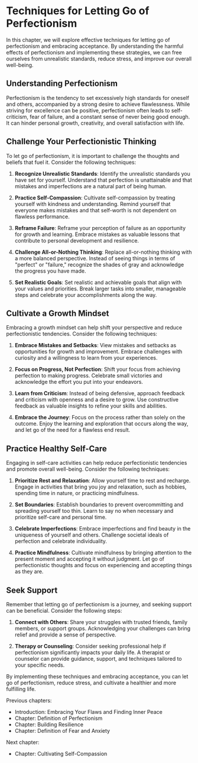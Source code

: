 Techniques for Letting Go of Perfectionism
===================================================

In this chapter, we will explore effective techniques for letting go of perfectionism and embracing acceptance. By understanding the harmful effects of perfectionism and implementing these strategies, we can free ourselves from unrealistic standards, reduce stress, and improve our overall well-being.

Understanding Perfectionism
---------------------------

Perfectionism is the tendency to set excessively high standards for oneself and others, accompanied by a strong desire to achieve flawlessness. While striving for excellence can be positive, perfectionism often leads to self-criticism, fear of failure, and a constant sense of never being good enough. It can hinder personal growth, creativity, and overall satisfaction with life.

Challenge Your Perfectionistic Thinking
---------------------------------------

To let go of perfectionism, it is important to challenge the thoughts and beliefs that fuel it. Consider the following techniques:

1. **Recognize Unrealistic Standards**: Identify the unrealistic standards you have set for yourself. Understand that perfection is unattainable and that mistakes and imperfections are a natural part of being human.

2. **Practice Self-Compassion**: Cultivate self-compassion by treating yourself with kindness and understanding. Remind yourself that everyone makes mistakes and that self-worth is not dependent on flawless performance.

3. **Reframe Failure**: Reframe your perception of failure as an opportunity for growth and learning. Embrace mistakes as valuable lessons that contribute to personal development and resilience.

4. **Challenge All-or-Nothing Thinking**: Replace all-or-nothing thinking with a more balanced perspective. Instead of seeing things in terms of "perfect" or "failure," recognize the shades of gray and acknowledge the progress you have made.

5. **Set Realistic Goals**: Set realistic and achievable goals that align with your values and priorities. Break larger tasks into smaller, manageable steps and celebrate your accomplishments along the way.

Cultivate a Growth Mindset
--------------------------

Embracing a growth mindset can help shift your perspective and reduce perfectionistic tendencies. Consider the following techniques:

1. **Embrace Mistakes and Setbacks**: View mistakes and setbacks as opportunities for growth and improvement. Embrace challenges with curiosity and a willingness to learn from your experiences.

2. **Focus on Progress, Not Perfection**: Shift your focus from achieving perfection to making progress. Celebrate small victories and acknowledge the effort you put into your endeavors.

3. **Learn from Criticism**: Instead of being defensive, approach feedback and criticism with openness and a desire to grow. Use constructive feedback as valuable insights to refine your skills and abilities.

4. **Embrace the Journey**: Focus on the process rather than solely on the outcome. Enjoy the learning and exploration that occurs along the way, and let go of the need for a flawless end result.

Practice Healthy Self-Care
--------------------------

Engaging in self-care activities can help reduce perfectionistic tendencies and promote overall well-being. Consider the following techniques:

1. **Prioritize Rest and Relaxation**: Allow yourself time to rest and recharge. Engage in activities that bring you joy and relaxation, such as hobbies, spending time in nature, or practicing mindfulness.

2. **Set Boundaries**: Establish boundaries to prevent overcommitting and spreading yourself too thin. Learn to say no when necessary and prioritize self-care and personal time.

3. **Celebrate Imperfections**: Embrace imperfections and find beauty in the uniqueness of yourself and others. Challenge societal ideals of perfection and celebrate individuality.

4. **Practice Mindfulness**: Cultivate mindfulness by bringing attention to the present moment and accepting it without judgment. Let go of perfectionistic thoughts and focus on experiencing and accepting things as they are.

Seek Support
------------

Remember that letting go of perfectionism is a journey, and seeking support can be beneficial. Consider the following steps:

1. **Connect with Others**: Share your struggles with trusted friends, family members, or support groups. Acknowledging your challenges can bring relief and provide a sense of perspective.

2. **Therapy or Counseling**: Consider seeking professional help if perfectionism significantly impacts your daily life. A therapist or counselor can provide guidance, support, and techniques tailored to your specific needs.

By implementing these techniques and embracing acceptance, you can let go of perfectionism, reduce stress, and cultivate a healthier and more fulfilling life.

Previous chapters:

* Introduction: Embracing Your Flaws and Finding Inner Peace
* Chapter: Definition of Perfectionism
* Chapter: Building Resilience
* Chapter: Definition of Fear and Anxiety

Next chapter:

* Chapter: Cultivating Self-Compassion

